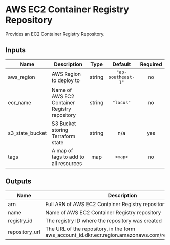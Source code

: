 # AWS EC2 Container Registry Repository

Provides an EC2 Container Registry Repository.

## Inputs

| Name | Description | Type | Default | Required |
|------|-------------|:----:|:-----:|:-----:|
| aws\_region | AWS Region to deploy to | string | `"ap-southeast-1"` | no |
| ecr\_name | Name of AWS EC2 Container Registry repository | string | `"locus"` | no |
| s3\_state\_bucket | S3 Bucket storing Terraform state | string | n/a | yes |
| tags | A map of tags to add to all resources | map | `<map>` | no |

## Outputs

| Name | Description |
|------|-------------|
| arn | Full ARN of AWS EC2 Container Registry repository |
| name | Name of AWS EC2 Container Registry repository |
| registry\_id | The registry ID where the repository was created |
| repository\_url | The URL of the repository, in the form aws_account_id.dkr.ecr.region.amazonaws.com/repositoryName |
